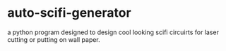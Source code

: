 # auto-scifi-generator
a python program designed to design cool looking scifi circuirts for laser cutting or putting on wall paper.
